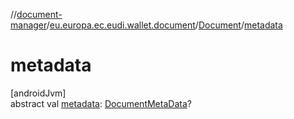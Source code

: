 //[document-manager](../../../index.md)/[eu.europa.ec.eudi.wallet.document](../index.md)/[Document](index.md)/[metadata](metadata.md)

# metadata

[androidJvm]\
abstract val [metadata](metadata.md): [DocumentMetaData](../../eu.europa.ec.eudi.wallet.document.metadata/-document-meta-data/index.md)?
